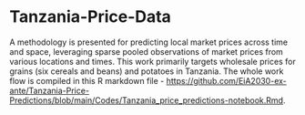 # Tanzania-Price-Data

A methodology is presented for predicting local market prices across time and space, leveraging sparse pooled observations of market prices from various locations and times. This work primarily targets wholesale prices for grains (six cereals and beans) and potatoes in Tanzania. The whole work flow is compiled in this R markdown file - https://github.com/EiA2030-ex-ante/Tanzania-Price-Predictions/blob/main/Codes/Tanzania_price_predictions-notebook.Rmd.
